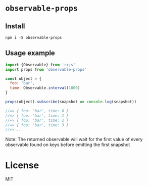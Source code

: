 # `observable-props`

## Install
```
npm i -S observable-props
```

## Usage example

```js
import {Observable} from 'rxjs'
import props from 'observable-props'

const object = {
  foo: 'bar',
  time: Observable.interval(1000)
}

props(object).subscribe(snapshot => console.log(snapshot))

//=> { foo: 'bar', time: 0 }
//=> { foo: 'bar', time: 1 }
//=> { foo: 'bar', time: 2 }
//=> { foo: 'bar', time: 3 }
//=> ...
```

Note: The returned observable will wait for the first value of every observable found on keys before emitting the first snapshot

# License

MIT
